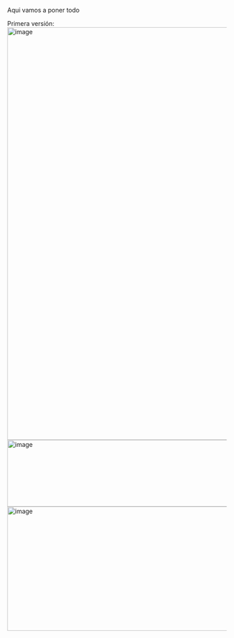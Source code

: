 Aqui vamos a poner todo

Primera versión:
<img width="1037" height="947" alt="image" src="https://github.com/user-attachments/assets/b970b2ca-16e5-43f1-bf63-a34bf928abf8" />
<img width="974" height="153" alt="image" src="https://github.com/user-attachments/assets/73924823-54ee-46d0-8321-3473580fb4a8" />
<img width="1107" height="285" alt="image" src="https://github.com/user-attachments/assets/33ad41ec-b094-40d4-a829-3a103efcf0d9" />

